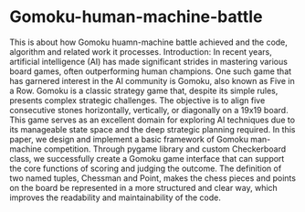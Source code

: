 # Gomoku-human-machine-battle
This is about how Gomoku huamn-machine battle achieved and the code, algorithm and related work it processes.
Introduction:
In recent years, artificial intelligence (AI) has made significant strides in mastering various board games, often outperforming human champions. One such game that has garnered interest in the AI community is Gomoku, also known as Five in a Row. Gomoku is a classic strategy game that, despite its simple rules, presents complex strategic challenges. The objective is to align five consecutive stones horizontally, vertically, or diagonally on a 19x19 board. This game serves as an excellent domain for exploring AI techniques due to its manageable state space and the deep strategic planning required.
In this paper, we design and implement a basic framework of Gomoku man-machine competition. Through pygame library and custom Checkerboard class, we successfully create a Gomoku game interface that can support the core functions of scoring and judging the outcome. The definition of two named tuples, Chessman and Point, makes the chess pieces and points on the board be represented in a more structured and clear way, which improves the readability and maintainability of the code.
